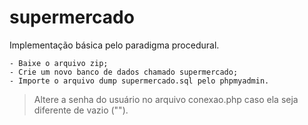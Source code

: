 # supermercado
Implementação básica pelo paradigma procedural.

    - Baixe o arquivo zip;
    - Crie um novo banco de dados chamado supermercado;
    - Importe o arquivo dump supermercado.sql pelo phpmyadmin.
    
> Altere a senha do usuário no arquivo conexao.php caso ela seja diferente de vazio ("").
